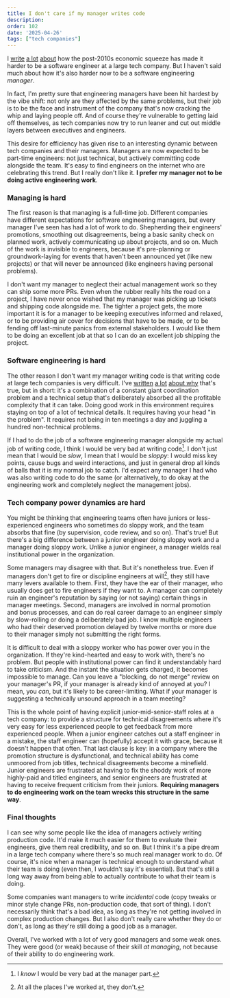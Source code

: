 ```yaml
---
title: I don't care if my manager writes code
description: 
order: 102
date: '2025-04-26'
tags: ["tech companies"]
---
```


I [write](/book) [a lot](/good-times-are-over) [about](/in-these-troubled-times) how the post-2010s economic squeeze has made it harder to be a software engineer at a large tech company. But I haven't said much about how it's also harder now to be a software engineering _manager_.

In fact, I'm pretty sure that engineering managers have been hit hardest by the vibe shift: not only are they affected by the same problems, but their job is to be the face and instrument of the company that's now cracking the whip and laying people off. And of course they're vulnerable to getting laid off themselves, as tech companies now try to run leaner and cut out middle layers between executives and engineers.

This desire for efficiency has given rise to an interesting dynamic between tech companies and their managers. Managers are now expected to be part-time engineers: not just technical, but actively committing code alongside the team. It's easy to find engineers on the internet who are celebrating this trend. But I really don't like it. **I prefer my manager not to be doing active engineering work**.

### Managing is hard

The first reason is that managing is a full-time job. Different companies have different expectations for software engineering managers, but every manager I've seen has had a lot of work to do. Shepherding their engineers' promotions, smoothing out disagreements, being a basic sanity check on planned work, actively communicating up about projects, and so on. Much of the work is invisible to engineers, because it's pre-planning or groundwork-laying for events that haven't been announced yet (like new projects) or that will never be announced (like engineers having personal problems).

I don't want my manager to neglect their actual management work so they can ship some more PRs. Even when the rubber really hits the road on a project, I have never once wished that my manager was picking up tickets and shipping code alongside me. The tighter a project gets, the more important it is for a manager to be keeping executives informed and relaxed, or to be providing air cover for decisions that have to be made, or to be fending off last-minute panics from external stakeholders. I would like them to be doing an excellent job at that so I can do an excellent job shipping the project.

### Software engineering is hard

The other reason I don't want my manager writing code is that writing code at large tech companies is very difficult. I've [written](/wicked-features) [a lot](/difficulty-in-big-tech) [about why](/pure-and-impure-engineering) that's true, but in short: it's a combination of a constant giant coordination problem and a technical setup that's deliberately absorbed all the profitable complexity that it can take. Doing good work in this environment requires staying on top of a lot of technical details. It requires having your head "in the problem". It requires not being in ten meetings a day and juggling a hundred non-technical problems.

If I had to do the job of a software engineering manager alongside my actual job of writing code, I think I would be very bad at writing code[^1]. I don't just mean that I would be _slow_, I mean that I would be _sloppy_: I would miss key points, cause bugs and weird interactions, and just in general drop all kinds of balls that it is my normal job to catch. I'd expect any manager I had who was also writing code to do the same (or alternatively, to do okay at the engineering work and completely neglect the management jobs).

### Tech company power dynamics are hard

You might be thinking that engineering teams often have juniors or less-experienced engineers who sometimes do sloppy work, and the team absorbs that fine (by supervision, code review, and so on). That's true! But there's a big difference between a junior engineer doing sloppy work and a manager doing sloppy work. Unlike a junior engineer, a manager wields real institutional power in the organization.

Some managers may disagree with that. But it's nonetheless true. Even if managers don't get to fire or discipline engineers at will[^2], they still have many levers available to them. First, they have the ear of their manager, who usually does get to fire engineers if they want to. A manager can completely ruin an engineer's reputation by saying (or not saying) certain things in manager meetings. Second, managers are involved in normal promotion and bonus processes, and can do real career damage to an engineer simply by slow-rolling or doing a deliberately bad job. I know multiple engineers who had their deserved promotion delayed by twelve months or more due to their manager simply not submitting the right forms.

It is difficult to deal with a sloppy worker who has power over you in the organization. If they're kind-hearted and easy to work with, there's no problem. But people with institutional power can find it understandably hard to take criticism. And the instant the situation gets charged, it becomes impossible to manage. Can you leave a "blocking, do not merge" review on your manager's PR, if your manager is already kind of annoyed at you? I mean, you _can_, but it's likely to be career-limiting. What if your manager is suggesting a technically unsound approach in a team meeting?

This is the whole point of having explicit junior-mid-senior-staff roles at a tech company: to provide a structure for technical disagreements where it's very easy for less experienced people to get feedback from more experienced people. When a junior engineer catches out a staff engineer in a mistake, the staff engineer can (hopefully) accept it with grace, because it doesn't happen that often. That last clause is key: in a company where the promotion structure is dysfunctional, and technical ability has come unmoored from job titles, technical disagreements become a minefield. Junior engineers are frustrated at having to fix the shoddy work of more highly-paid and titled engineers, and senior engineers are frustrated at having to receive frequent criticism from their juniors. **Requiring managers to do engineering work on the team wrecks this structure in the same way**.

### Final thoughts

I can see why some people like the idea of managers actively writing production code. It'd make it much easier for them to evaluate their engineers, give them real credibility, and so on. But I think it's a pipe dream in a large tech company where there's so much real manager work to do. Of course, it's nice when a manager is technical enough to understand what their team is doing (even then, I wouldn't say it's essential). But that's still a long way away from being able to actually contribute to what their team is doing.

Some companies want managers to write _incidental_ code (copy tweaks or minor style change PRs, non-production code, that sort of thing). I don't necessarily think that's a bad idea, as long as they're not getting involved in complex production changes. But I also don't really care whether they do or don't, as long as they're still doing a good job as a manager.

Overall, I've worked with a lot of very good managers and some weak ones. They were good (or weak) because of their skill _at managing_, not because of their ability to do engineering work.

[^1]: I _know_ I would be very bad at the manager part.

[^2]: At all the places I've worked at, they don't.